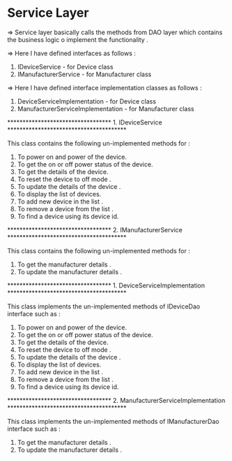 # Service Layer

=> Service layer basically calls the methods from DAO layer which contains the business logic o implement the functionality .

=> Here I have defined interfaces as follows : 

1. IDeviceService - for Device class
2. IManufacturerService - for Manufacturer class 


=> Here I have defined interface implementation classes as follows : 

1. DeviceServiceImplementation - for Device class
2. ManufacturerServiceImplementation - for Manufacturer class 


**********************************  1. IDeviceService  ***************************************

This class contains the following un-implemented methods for : 

1. To power on and power of the device.
2. To get the on or off power status of the device.
3. To get the details of the device.
4. To reset the device to off mode .
5. To update the details of the device .
6. To display the list of devices. 
7. To add new device in the list .
8. To remove a device from the list .
9. To find a device using its device id.


**********************************  2. IManufacturerService  ***************************************

This class contains the following un-implemented methods for : 

1. To get the manufacturer details .
2. To update the manufacturer details .




**********************************  1. DeviceServiceImplementation  ***************************************

This class implements the un-implemented methods of IDeviceDao interface such as : 

1. To power on and power of the device.
2. To get the on or off power status of the device.
3. To get the details of the device.
4. To reset the device to off mode .
5. To update the details of the device .
6. To display the list of devices. 
7. To add new device in the list .
8. To remove a device from the list .
9. To find a device using its device id.


**********************************  2. ManufacturerServiceImplementation  ***************************************

This class implements the un-implemented methods of IManufacturerDao interface such as :  

1. To get the manufacturer details .
2. To update the manufacturer details .






